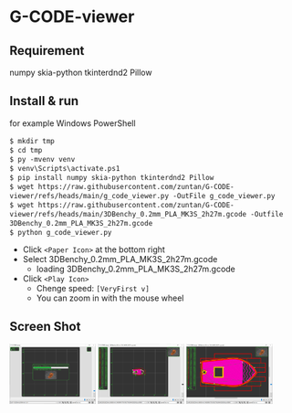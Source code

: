 # G-CODE-viewer

## Requirement

numpy skia-python tkinterdnd2 Pillow

## Install & run

for example Windows PowerShell

```
$ mkdir tmp
$ cd tmp
$ py -mvenv venv
$ venv\Scripts\activate.ps1
$ pip install numpy skia-python tkinterdnd2 Pillow
$ wget https://raw.githubusercontent.com/zuntan/G-CODE-viewer/refs/heads/main/g_code_viewer.py -OutFile g_code_viewer.py
$ wget https://raw.githubusercontent.com/zuntan/G-CODE-viewer/refs/heads/main/3DBenchy_0.2mm_PLA_MK3S_2h27m.gcode -Outfile 3DBenchy_0.2mm_PLA_MK3S_2h27m.gcode
$ python g_code_viewer.py
```

- Click `<Paper Icon>` at the bottom right
- Select 3DBenchy_0.2mm_PLA_MK3S_2h27m.gcode
  - loading  3DBenchy_0.2mm_PLA_MK3S_2h27m.gcode
- Click `<Play Icon>`
  - Chenge speed: `[VeryFirst v]`
  - You can zoom in with the mouse wheel

## Screen Shot

<img src="screenshot_1.png" width="30%" >
<img src="screenshot_2.png" width="30%" >
<img src="screenshot_3.png" width="30%" >
